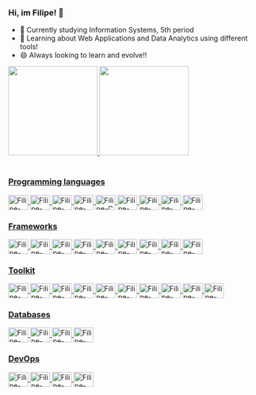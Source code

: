### Hi, im Filipe! 👋


- 🔭 Currently studying Information Systems, 5th period
- 🌱 Learning about Web Applications and Data Analytics using different tools!
- 😄 Always looking to learn and evolve!!

<a href="https://github.com/Filipey">
  <img height="180em" src="https://github-readme-stats.vercel.app/api?username=Filipey&show_icons=true&theme=gruvbox&include_all_commits=true&count_private=true"/>
  <img height="180em" src="https://github-readme-stats.vercel.app/api/top-langs/?username=Filipey&layout=compact&langs_count=7&theme=gruvbox"/>
</div>
<div style="display: inline_block"><br>

### Programming languages
  <img align="center" alt="Filipe-Java" height="30" width="40" src="https://cdn.jsdelivr.net/gh/devicons/devicon/icons/java/java-plain-wordmark.svg">
  <img align="center" alt="Filipe-TypeScript" height="30" width="40" src="https://cdn.jsdelivr.net/gh/devicons/devicon/icons/typescript/typescript-original.svg" />
  <img align="center" alt="Filipe-JavaScript" height="30" width="40" src="https://cdn.jsdelivr.net/gh/devicons/devicon/icons/javascript/javascript-original.svg" />
  <img align="center" alt="Filipe-Python" height="30" width="40" src="https://cdn.jsdelivr.net/gh/devicons/devicon/icons/python/python-original.svg">
  <img align="center" alt="Filipe-C" height="30" width="40" src="https://cdn.jsdelivr.net/gh/devicons/devicon/icons/c/c-original.svg" />
  <img align="center" alt="Filipe-CSharp" height="30" width="40" src="https://cdn.jsdelivr.net/gh/devicons/devicon/icons/csharp/csharp-original.svg" />
  <img align="center" alt="Filipe-Elixir" height="30" width="40" src="https://cdn.jsdelivr.net/gh/devicons/devicon/icons/elixir/elixir-original.svg" />
  <img align="center" alt="Filipe-Haskell" height="30" width="40" src="https://cdn.jsdelivr.net/gh/devicons/devicon/icons/haskell/haskell-original.svg" />
  <img align="center" alt="Filipe-OCaml" height="30" width="40" src="https://cdn.jsdelivr.net/gh/devicons/devicon/icons/ocaml/ocaml-original.svg" />
    
### Frameworks
  <img align="center" alt="Filipe-Spring" height="30" width="40" src="https://cdn.jsdelivr.net/gh/devicons/devicon/icons/spring/spring-original.svg">
  <img align="center" alt="Filipe-React" height="30" width="40" src="https://cdn.jsdelivr.net/gh/devicons/devicon/icons/react/react-original.svg">
  <img align="center" alt="Filipe-Next" height="30" width="40" src="https://cdn.jsdelivr.net/gh/devicons/devicon/icons/nextjs/nextjs-original.svg" />
  <img align="center" alt="Filipe-NodeJS" height="30" width="40" src="https://cdn.jsdelivr.net/gh/devicons/devicon/icons/nodejs/nodejs-original.svg" />
  <img align="center" alt="Filipe-Express" height="30" width="40" src="https://cdn.jsdelivr.net/gh/devicons/devicon/icons/express/express-original.svg" />
  <img align="center" alt="Filipe-NestJS" height="30" width="40" src="https://cdn.jsdelivr.net/gh/devicons/devicon/icons/nestjs/nestjs-plain.svg" />
  <img align="center" alt="Filipe-FastAPI" height="30" width="40" src="https://cdn.jsdelivr.net/gh/devicons/devicon/icons/fastapi/fastapi-original.svg" />
  <img align="center" alt="Filipe-DotNet" height="30" width="40" src="https://cdn.jsdelivr.net/gh/devicons/devicon/icons/dot-net/dot-net-plain-wordmark.svg" />
  <img align="center" alt="Filipe-Phoenix" height="30" width="40" src="https://cdn.jsdelivr.net/gh/devicons/devicon/icons/phoenix/phoenix-original.svg" />

### Toolkit

<img align="center" alt="Filipe-Redux" height="30" width="40" src="https://cdn.jsdelivr.net/gh/devicons/devicon/icons/redux/redux-original.svg" />
<img align="center" alt="Filipe-MaterialUI" height="30" width="40" src="https://cdn.jsdelivr.net/gh/devicons/devicon/icons/materialui/materialui-original.svg" />
<img align="center" alt="Filipe-Jest" height="30" width="40" src="https://cdn.jsdelivr.net/gh/devicons/devicon/icons/jest/jest-plain.svg" />
<img align="center" alt="Filipe-Sass" height="30" width="40" src="https://cdn.jsdelivr.net/gh/devicons/devicon/icons/sass/sass-original.svg" />
<img align="center" alt="Filipe-Numpy" height="30" width="40" src="https://cdn.jsdelivr.net/gh/devicons/devicon/icons/numpy/numpy-original.svg" />
<img align="center" alt="Filipe-Pandas" height="30" width="40" src="https://cdn.jsdelivr.net/gh/devicons/devicon/icons/pandas/pandas-original-wordmark.svg" />
<img align="center" alt="Filipe-VsCode" height="30" width="40" src="https://cdn.jsdelivr.net/gh/devicons/devicon/icons/vscode/vscode-original.svg" />
<img align="center" alt="Filipe-Windows" height="30" width="40" src="https://cdn.jsdelivr.net/gh/devicons/devicon/icons/windows8/windows8-original.svg" />
<img align="center" alt="Filipe-Linux" height="30" width="40" src="https://cdn.jsdelivr.net/gh/devicons/devicon/icons/linux/linux-original.svg" />
<img align="center" alt="Filipe-Bash" height="30" width="40" src="https://cdn.jsdelivr.net/gh/devicons/devicon/icons/bash/bash-original.svg" />


### Databases

<img align="center" alt="Filipe-PostgreSQL" height="30" width="40" src="https://cdn.jsdelivr.net/gh/devicons/devicon/icons/postgresql/postgresql-original.svg" />
<img align="center" alt="Filipe-MySQL" height="30" width="40" src="https://cdn.jsdelivr.net/gh/devicons/devicon/icons/mysql/mysql-original-wordmark.svg" />
<img align="center" alt="Filipe-SQLite" height="30" width="40" src="https://cdn.jsdelivr.net/gh/devicons/devicon/icons/sqlite/sqlite-original.svg" />
<img align="center" alt="Filipe-MongoDB" height="30" width="40" src="https://cdn.jsdelivr.net/gh/devicons/devicon/icons/mongodb/mongodb-original.svg" />

### DevOps

  <img align="center" alt="Filipe-Docker" height="30" width="40" src="https://cdn.jsdelivr.net/gh/devicons/devicon/icons/docker/docker-original.svg" />
  <img align="center" alt="Filipe-Git" height="30" width="40" src="https://cdn.jsdelivr.net/gh/devicons/devicon/icons/git/git-original.svg" />
  <img align="center" alt="Filipe-GitHub" height="30" width="40" src="https://cdn.jsdelivr.net/gh/devicons/devicon/icons/github/github-original.svg" />
  <img align="center" alt="Filipe-GitLab" height="30" width="40" src="https://cdn.jsdelivr.net/gh/devicons/devicon/icons/gitlab/gitlab-original.svg" />
          
          
</div>
